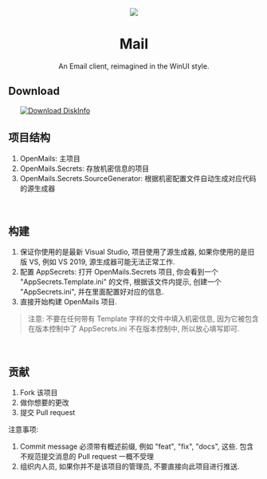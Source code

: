 <p align="center">
    <img src="https://user-images.githubusercontent.com/6630660/217154573-9489676a-b34b-4523-aba4-05cd9ed81f97.png" alter="Mail Icon" align="center"/>
    <h1 align="center">Mail</h1>
    <p align="center">An Email client, reimagined in the WinUI style.</p>
</p>

## Download

<a style="margin-left:24px" href="https://www.microsoft.com/store/productId/9NVMM1QDW3QB">
    <picture>
        <source media="(prefers-color-scheme: dark)" srcset="https://get.microsoft.com/images/en-us%20light.svg" />
        <source media="(prefers-color-scheme: light)" srcset="https://get.microsoft.com/images/en-us%20dark.svg" />
        <img style="vertical-align:middle" src="https://get.microsoft.com/images/en-us%20dark.svg" alt="Download DiskInfo" />
    </picture>
</a>

## 项目结构

1. OpenMails: 主项目
2. OpenMails.Secrets: 存放机密信息的项目
3. OpenMails.Secrets.SourceGenerator: 根据机密配置文件自动生成对应代码的源生成器

<br/>

## 构建

1. 保证你使用的是最新 Visual Studio, 项目使用了源生成器, 如果你使用的是旧版 VS, 例如 VS 2019,
   源生成器可能无法正常工作.
2. 配置 AppSecrets: 打开 OpenMails.Secrets 项目, 你会看到一个 "AppSecrets.Template.ini" 的文件,
   根据该文件内提示, 创建一个 "AppSecrets.ini", 并在里面配置好对应的信息.
3. 直接开始构建 OpenMails 项目.

> 注意: 不要在任何带有 Template 字样的文件中填入机密信息, 因为它被包含在版本控制中了
> AppSecrets.ini 不在版本控制中, 所以放心填写即可.

<br />

## 贡献

1. Fork 该项目
2. 做你想要的更改
3. 提交 Pull request

注意事项:

1. Commit message 必须带有概述前缀, 例如 "feat", "fix", "docs", 这些.
   包含不规范提交消息的 Pull request 一概不受理
2. 组织内人员, 如果你并不是该项目的管理员, 不要直接向此项目进行推送.
